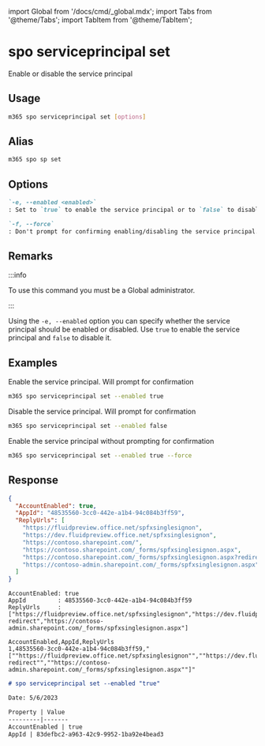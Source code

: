 <!-- DISCLAIMER: All secrets, passwords, and sensitive values in this document are examples only and not real credentials. -->
import Global from '/docs/cmd/_global.mdx';
import Tabs from '@theme/Tabs';
import TabItem from '@theme/TabItem';

# spo serviceprincipal set

Enable or disable the service principal

## Usage

```sh
m365 spo serviceprincipal set [options]
```

## Alias

```sh
m365 spo sp set
```

## Options

```md definition-list
`-e, --enabled <enabled>`
: Set to `true` to enable the service principal or to `false` to disable it. Valid values are `true`, `false`.

`-f, --force`
: Don't prompt for confirming enabling/disabling the service principal.
```

<Global />

## Remarks

:::info

To use this command you must be a Global administrator.

:::

Using the `-e, --enabled` option you can specify whether the service principal should be enabled or disabled. Use `true` to enable the service principal and `false` to disable it.

## Examples

Enable the service principal. Will prompt for confirmation

```sh
m365 spo serviceprincipal set --enabled true
```

Disable the service principal. Will prompt for confirmation

```sh
m365 spo serviceprincipal set --enabled false
```

Enable the service principal without prompting for confirmation

```sh
m365 spo serviceprincipal set --enabled true --force
```

## Response

<Tabs>
  <TabItem value="JSON">

  ```json
  {
    "AccountEnabled": true,
    "AppId": "48535560-3cc0-442e-a1b4-94c084b3ff59",
    "ReplyUrls": [
      "https://fluidpreview.office.net/spfxsinglesignon",
      "https://dev.fluidpreview.office.net/spfxsinglesignon",
      "https://contoso.sharepoint.com/",
      "https://contoso.sharepoint.com/_forms/spfxsinglesignon.aspx",
      "https://contoso.sharepoint.com/_forms/spfxsinglesignon.aspx?redirect",
      "https://contoso-admin.sharepoint.com/_forms/spfxsinglesignon.aspx"
    ]
  }
  ```

  </TabItem>
  <TabItem value="Text">

  ```text
  AccountEnabled: true
  AppId         : 48535560-3cc0-442e-a1b4-94c084b3ff59
  ReplyUrls     : ["https://fluidpreview.office.net/spfxsinglesignon","https://dev.fluidpreview.office.net/spfxsinglesignon","https://contoso.sharepoint.com/","https://contoso.sharepoint.com/_forms/spfxsinglesignon.aspx","https://contoso.sharepoint.com/_forms/spfxsinglesignon.aspx?redirect","https://contoso-admin.sharepoint.com/_forms/spfxsinglesignon.aspx"]
  ```

  </TabItem>
  <TabItem value="CSV">

  ```csv
  AccountEnabled,AppId,ReplyUrls
  1,48535560-3cc0-442e-a1b4-94c084b3ff59,"[""https://fluidpreview.office.net/spfxsinglesignon"",""https://dev.fluidpreview.office.net/spfxsinglesignon"",""https://contoso.sharepoint.com/"",""https://contoso.sharepoint.com/_forms/spfxsinglesignon.aspx"",""https://contoso.sharepoint.com/_forms/spfxsinglesignon.aspx?redirect"",""https://contoso-admin.sharepoint.com/_forms/spfxsinglesignon.aspx""]"
  ```

  </TabItem>
  <TabItem value="Markdown">

  ```md
  # spo serviceprincipal set --enabled "true"

  Date: 5/6/2023

  Property | Value
  ---------|-------
  AccountEnabled | true
  AppId | 83defbc2-a963-42c9-9952-1ba92e4bead3
  ```

  </TabItem>
</Tabs>
